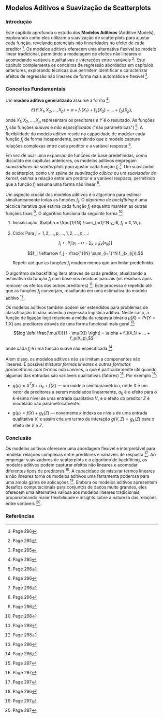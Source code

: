 ## Modelos Aditivos e Suavização de Scatterplots

### Introdução
Este capítulo aprofunda o estudo dos **Modelos Aditivos** (Additive Models), explorando como eles utilizam a suavização de scatterplots para ajustar cada função, revelando potenciais não linearidades no efeito de cada preditor [^2]. Os modelos aditivos oferecem uma alternativa flexível ao modelo linear tradicional, permitindo a modelagem de efeitos não lineares e acomodando variáveis qualitativas e interações entre variáveis [^1]. Este capítulo complementa os conceitos de regressão abordados em capítulos anteriores, explorando técnicas que permitem identificar e caracterizar efeitos de regressão não lineares de forma mais automática e flexível [^1].

### Conceitos Fundamentais
Um **modelo aditivo generalizado** assume a forma [^1]:

$$E(Y|X_1, X_2, ..., X_p) = \alpha + f_1(X_1) + f_2(X_2) + ... + f_p(X_p),$$

onde $X_1, X_2, ..., X_p$ representam os preditores e $Y$ é o resultado. As funções $f_j$ são funções *suaves* e *não especificadas* ("não paramétricas") [^2]. A flexibilidade do modelo aditivo reside na capacidade de modelar cada função $f_j$ de forma independente, permitindo que o modelo capture relações complexas entre cada preditor e a variável resposta [^2].

Em vez de usar uma expansão de funções de base predefinidas, como discutido em capítulos anteriores, os modelos aditivos empregam *suavizadores de scatterplots* para ajustar cada função $f_j$ [^2]. Um suavizador de scatterplot, como um *spline de suavização cúbica* ou um *suavizador de kernel*, estima a relação entre um preditor e a variável resposta, permitindo que a função $f_j$ assuma uma forma não linear [^2].

Um aspecto crucial dos modelos aditivos é o algoritmo para estimar simultaneamente todas as funções $f_j$. O *algoritmo de backfitting* é uma técnica iterativa que estima cada função $f_j$ enquanto mantém as outras funções fixas [^2]. O algoritmo funciona da seguinte forma [^4]:

1.  Inicialização: $\alpha = \frac{1}{N} \sum_{i=1}^N y_i$, $f_j = 0, \forall i, j$.

2.  Ciclo: Para $j = 1, 2, ..., p, ..., 1, 2, ..., p, ...$:

    $$f_j \leftarrow S_j \left[ y_i - \alpha - \sum_{k \neq j} f_k(x_{ik}) \right]$$

    $$f_j \leftarrow f_j - \frac{1}{N} \sum_{i=1}^N f_j(x_{ij}).$$

    Repetir até que as funções $f_j$ mudem menos que um limiar predefinido.

O algoritmo de backfitting itera através de cada preditor, atualizando a estimativa da função $f_j$ com base nos resíduos parciais (os resíduos após remover os efeitos dos outros preditores) [^4]. Este processo é repetido até que as funções $f_j$ converjam, resultando em uma estimativa do modelo aditivo [^4].

Os modelos aditivos também podem ser estendidos para problemas de classificação binária usando a regressão logística aditiva. Neste caso, a função de ligação logit relaciona a média da resposta binária $\mu(X) = Pr(Y = 1|X)$ aos preditores através de uma forma funcional mais geral [^2]:

$$log \left( \frac{\mu(X)}{1 - \mu(X)} \right) = \alpha + f_1(X_1) + ... + f_p(X_p),$$

onde cada $f_j$ é uma função suave não especificada [^2].

Além disso, os modelos aditivos não se limitam a componentes não lineares. É possível *misturar formas lineares e outros formatos paramétricos com termos não lineares*, o que é particularmente útil quando algumas das entradas são variáveis qualitativas (fatores) [^3].  Por exemplo [^3]:

*   $g(\mu) = X^T\beta + \alpha_k + f(Z)$ — um modelo semiparamétrico, onde $X$ é um vetor de preditores a serem modelados linearmente, $\alpha_k$ é o efeito para o *k*-ésimo nível de uma entrada qualitativa $V$, e o efeito do preditor $Z$ é modelado não parametricamente.

*   $g(\mu) = f(X) + g_k(Z)$ — novamente *k* indexa os níveis de uma entrada qualitativa $V$, e assim cria um termo de interação $g(V, Z) = g_k(Z)$ para o efeito de $V$ e $Z$.

### Conclusão
Os modelos aditivos oferecem uma abordagem flexível e interpretável para modelar relações complexas entre preditores e variáveis de resposta [^3]. Ao empregar suavizadores de scatterplots e o algoritmo de backfitting, os modelos aditivos podem capturar efeitos não lineares e acomodar diferentes tipos de preditores [^2]. A capacidade de misturar termos lineares e não lineares torna os modelos aditivos uma ferramenta poderosa para uma ampla gama de aplicações [^3]. Embora os modelos aditivos apresentem desafios computacionais para conjuntos de dados muito grandes, eles oferecem uma alternativa valiosa aos modelos lineares tradicionais, proporcionando maior flexibilidade e insights sobre a natureza das relações entre variáveis [^3].

### Referências
[^1]: Page 295
[^2]: Page 296
[^3]: Page 297
[^4]: Page 298
<!-- END -->